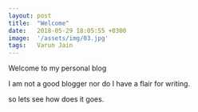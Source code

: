 ```yaml
---
layout: post
title:  "Welcome"
date:   2018-05-29 18:05:55 +0300
image:  '/assets/img/03.jpg'
tags:   Varun Jain
---
```

Welcome to my personal blog

I am not a good blogger nor do I have a flair for writing.

so lets see how does it goes.
